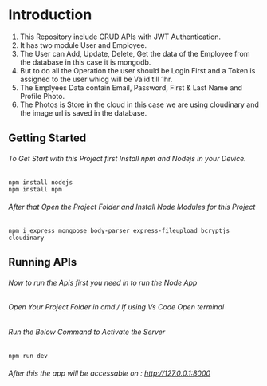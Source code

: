 # Introduction
1. This Repository include CRUD APIs with JWT Authentication.
2. It has two module User and Employee.
3. The User can Add, Update, Delete, Get the data of the Employee from the database in this case it is mongodb.
4. But to do all the Operation the user should be Login First and a Token is assigned to the user whicg will be Valid till 1hr.
5. The Emplyees Data contain Email, Password, First & Last Name and Profile Photo.
6. The Photos is Store in the cloud in this case we are using cloudinary and the image url is saved in the database.

## Getting Started
###### To Get Start with this Project first Install npm and Nodejs in your Device.
    npm install nodejs
    npm install npm
###### After that Open the Project Folder and Install Node Modules for this Project
    npm i express mongoose body-parser express-fileupload bcryptjs cloudinary

## Running APIs
###### Now to run the Apis first you need in to run the Node App 
###### Open Your Project Folder in cmd / If using Vs Code Open terminal
###### Run the Below Command to Activate the Server
    npm run dev

###### After this the app will be accessable on : <a href = "http://127.0.0.1:8000">http://127.0.0.1:8000</a>

